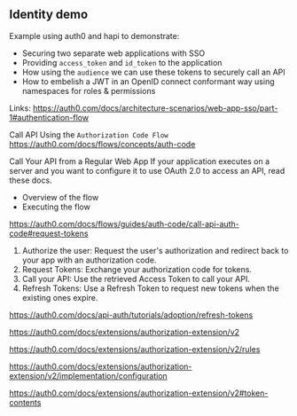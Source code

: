 Identity demo
-------------

Example using auth0 and hapi to demonstrate:

- Securing two separate web applications with SSO
- Providing `access_token` and `id_token` to the application
- How using the `audience` we can use these tokens to securely call an API
- How to embelish a JWT in an OpenID connect conformant way using namespaces for roles & permissions

[logo]: ./identity-demo.png "Identity demo"


Links:
https://auth0.com/docs/architecture-scenarios/web-app-sso/part-1#authentication-flow

Call API Using the `Authorization Code Flow`
https://auth0.com/docs/flows/concepts/auth-code


Call Your API from a Regular Web App
If your application executes on a server and you want to configure it to use OAuth 2.0 to access an API, read these docs.
* Overview of the flow
* Executing the flow

https://auth0.com/docs/flows/guides/auth-code/call-api-auth-code#request-tokens



1. Authorize the user: Request the user's authorization and redirect back to your app with an authorization code.
2. Request Tokens: Exchange your authorization code for tokens.
3. Call your API: Use the retrieved Access Token to call your API.
4. Refresh Tokens: Use a Refresh Token to request new tokens when the existing ones expire.


https://auth0.com/docs/api-auth/tutorials/adoption/refresh-tokens

https://auth0.com/docs/extensions/authorization-extension/v2

https://auth0.com/docs/extensions/authorization-extension/v2/rules

https://auth0.com/docs/extensions/authorization-extension/v2/implementation/configuration

https://auth0.com/docs/extensions/authorization-extension/v2#token-contents